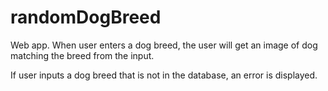 # randomDogBreed

Web app. When user enters a dog breed, the user will get an image of dog matching the breed from the input.

If user inputs a dog breed that is not in the database, an error is displayed.
